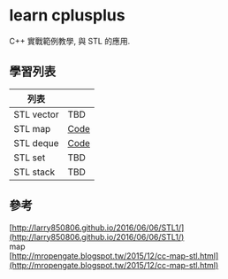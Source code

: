 # learn cplusplus
C++ 實戰範例教學, 與 STL 的應用.

## 學習列表
| 列表        | |
| ------------- |:-------------|
|STL vector | TBD |
|STL map | [Code](https://github.com/shengyu7697/learn-cplusplus/tree/master/map) |
|STL deque | [Code](https://github.com/shengyu7697/learn-cplusplus/tree/master/deque) |
|STL set | TBD |
|STL stack | TBD |

## 參考
[http://larry850806.github.io/2016/06/06/STL1/](http://larry850806.github.io/2016/06/06/STL1/)  
map  
[http://mropengate.blogspot.tw/2015/12/cc-map-stl.html](http://mropengate.blogspot.tw/2015/12/cc-map-stl.html)  
